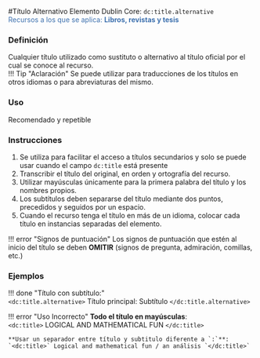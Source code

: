 #Título Alternativo
Elemento Dublin Core: `dc:title.alternative`  
<span style="color:#3F72AF">Recursos a los que se aplica: __Libros, revistas y tesis__ </span>  

### __Definición__
Cualquier título utilizado como sustituto o alternativo al título oficial por el cual se conoce al recurso.  
!!! Tip "Aclaración"
    Se puede utilizar para traducciones de los títulos en otros idiomas o para abreviaturas del mismo.
      

### __Uso__
Recomendado y repetible  

### __Instrucciones__
1. Se utiliza para facilitar el acceso a títulos secundarios y solo se puede usar cuando el campo `dc:title` está presente 
2. Transcribir el título del original, en orden y ortografía del recurso. 
3. Utilizar mayúsculas únicamente para la primera palabra del título y los nombres propios. 
4. Los subtítulos deben   separarse del título mediante dos puntos, precedidos y seguidos por un espacio. 
5. Cuando el recurso tenga el título en más de un idioma, colocar cada título en instancias separadas del elemento. 

!!! error "Signos de puntuación"
    Los signos de puntuación que estén al inicio del título se deben **OMITIR**  (signos de pregunta, admiración, comillas, etc.)

### __Ejemplos__

!!! done "Título con subtítulo:"  
    `<dc:title.alternative>` Título principal: Subtítulo `</dc:title.alternative>`    


!!! error "Uso Incorrecto"
    **Todo el título en mayúsculas**:  
    `<dc:title>` LOGICAL AND MATHEMATICAL FUN `</dc:title>`  

    **Usar un separador entre título y subtitulo diferente a `:`**:  
    `<dc:title>` Logical and mathematical fun / an análisis `</dc:title>`

